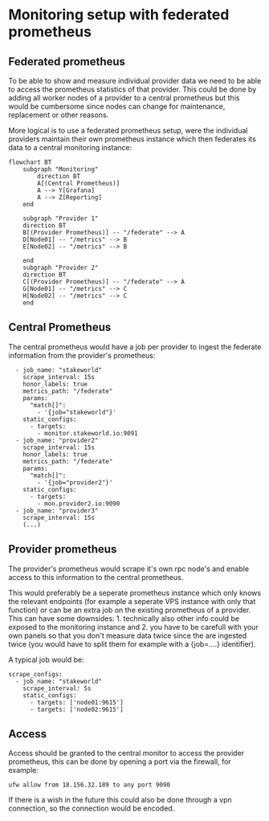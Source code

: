 # Monitoring setup with federated prometheus

## Federated prometheus
To be able to show and measure individual provider data we need to be able to access the prometheus statistics of that provider. This could be done by adding all worker nodes of a provider to a central prometheus but this would be cumbersome since nodes can change for maintenance, replacement or other reasons. 

More logical is to use a federated prometheus setup, were the individual providers maintain their own prometheus instance which then federates its data to a central monitoring instance:

```mermaid
flowchart BT
    subgraph "Monitoring"
        direction BT
        A[(Central Prometheus)]
        A --> Y[Grafana] 
        A --> Z[Reporting] 
    end

    subgraph "Provider 1"
    direction BT
    B[(Provider Prometheus)] -- "/federate" --> A
    D[Node01] -- "/metrics" --> B
    E[Node02] -- "/metrics" --> B

    end
    subgraph "Provider 2"
    direction BT
    C[(Provider Prometheus)] -- "/federate" --> A
    G[Node01] -- "/metrics" --> C
    H[Node02] -- "/metrics" --> C
    end
```

## Central Prometheus

The central prometheus would have a job per provider to ingest the federate information from the provider's prometheus:
 
```
  - job_name: "stakeworld"
    scrape_interval: 15s
    honor_labels: true
    metrics_path: "/federate"
    params:
      "match[]":
        - '{job="stakeworld"}'
    static_configs:
      - targets:
        - monitor.stakeworld.io:9091
  - job_name: "provider2"
    scrape_interval: 15s
    honor_labels: true
    metrics_path: "/federate"
    params:
      "match[]":
        - '{job="provider2"}'
    static_configs:
      - targets:
        - mon.provider2.io:9090
  - job_name: "provider3"
    scrape_interval: 15s
    (...)
```

## Provider prometheus

The provider's prometheus would scrape it's own rpc node's and enable access to this information to the central prometheus. 

This would preferably be a seperate prometheus instance which only knows the relevant endpoints (for example a seperate VPS instance with only that function) or can be an extra job on the existing prometheus of a provider. This can have some downsides: 1. technically also other info could be exposed to the monitoring instance and 2. you have to be carefull with your own panels so that you don't measure data twice since the are ingested twice (you would have to split them for example with a {job=....} identifier).

A typical job would be: 

```
scrape_configs:
  - job_name: "stakeworld"
    scrape_interval: 5s
    static_configs:
      - targets: ['node01:9615']
      - targets: ['node02:9615']
```

## Access 

Access should be granted to the central monitor to access the provider prometheus, this can be done by opening a port via the firewall, for example:

``` 
ufw allow from 18.156.32.189 to any port 9090
```

If there is a wish in the future this could also be done through a vpn connection, so the connection would be encoded.
